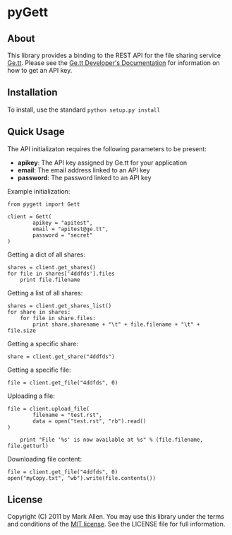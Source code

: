 pyGett
======

About
-----
This library provides a binding to the REST API for the file sharing service [Ge.tt](http://ge.tt). Please see
the [Ge.tt Developer's Documentation](http://ge.tt/developers) for information on how to get an API key.

Installation
------------
To install, use the standard `python setup.py install`

Quick Usage
-----------
The API initializaton requires the following parameters to be present:

- **apikey**: The API key assigned by Ge.tt for your application
- **email**: The email address linked to an API key
- **password**: The password linked to an API key

Example initialization:

    from pygett import Gett

    client = Gett(
            apikey = "apitest",
            email = "apitest@ge.tt",
            password = "secret"
    )

Getting a dict of all shares:

    shares = client.get_shares()
    for file in shares['4ddfds'].files
        print file.filename

Getting a list of all shares:

    shares = client.get_shares_list()
    for share in shares:
        for file in share.files:
            print share.sharename + "\t" + file.filename + "\t" + file.size

Getting a specific share:

    share = client.get_share("4ddfds")

Getting a specific file:

    file = client.get_file("4ddfds", 0)

Uploading a file:

    file = client.upload_file(
            filename = "test.rst",
            data = open("test.rst", "rb").read()
    )

        print "File '%s' is now available at %s" % (file.filename, file.getturl)

Downloading file content:

    file = client.get_file("4ddfds", 0)
    open("myCopy.txt", "wb").write(file.contents())

License
-------
Copyright (C) 2011 by Mark Allen.  You may use this library under the terms and conditions 
of the [MIT license](http://www.opensource.org/licenses/mit-license.php).  See the LICENSE 
file for full information.
